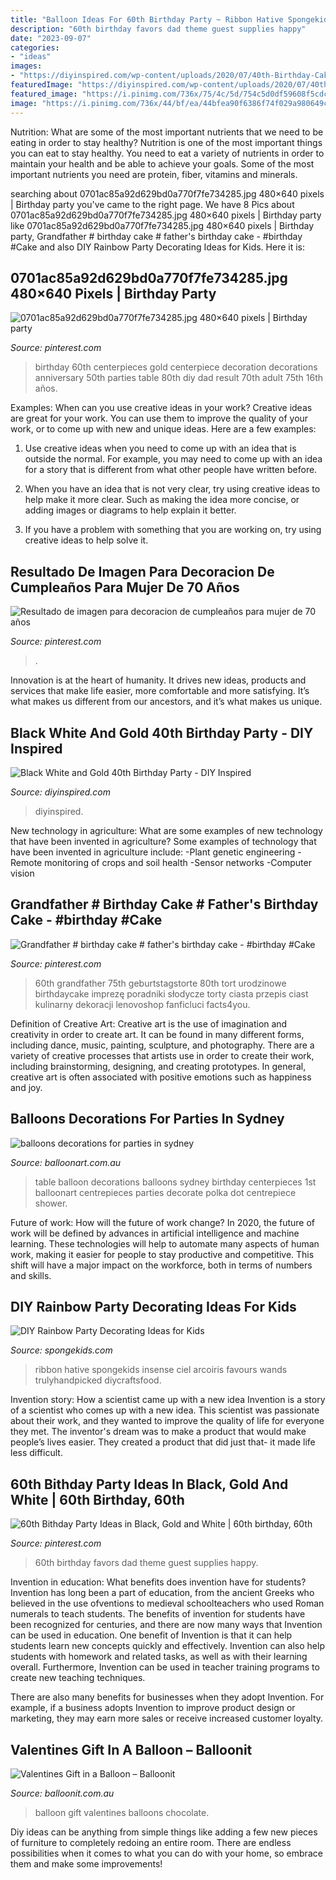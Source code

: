 ```yaml
---
title: "Balloon Ideas For 60th Birthday Party ~ Ribbon Hative Spongekids Insense Ciel Arcoiris Favours Wands Trulyhandpicked Diycraftsfood"
description: "60th birthday favors dad theme guest supplies happy"
date: "2023-09-07"
categories:
- "ideas"
images:
- "https://diyinspired.com/wp-content/uploads/2020/07/40th-Birthday-Cake-768x1024.jpg"
featuredImage: "https://diyinspired.com/wp-content/uploads/2020/07/40th-Birthday-Cake-768x1024.jpg"
featured_image: "https://i.pinimg.com/736x/75/4c/5d/754c5d0df59608f5cdc40f1b34d799f7.jpg"
image: "https://i.pinimg.com/736x/44/bf/ea/44bfea90f6386f74f029a980649cc8c0.jpg"
---
```



Nutrition: What are some of the most important nutrients that we need to be eating in order to stay healthy?
Nutrition is one of the most important things you can eat to stay healthy. You need to eat a variety of nutrients in order to maintain your health and be able to achieve your goals. Some of the most important nutrients you need are protein, fiber, vitamins and minerals.

	

		
searching about 0701ac85a92d629bd0a770f7fe734285.jpg 480×640 pixels | Birthday party you've came to the right page. We have 8 Pics about 0701ac85a92d629bd0a770f7fe734285.jpg 480×640 pixels | Birthday party like 0701ac85a92d629bd0a770f7fe734285.jpg 480×640 pixels | Birthday party, Grandfather # birthday cake # father&#039;s birthday cake - #birthday #Cake and also DIY Rainbow Party Decorating Ideas for Kids. Here it is:
		
    
## 0701ac85a92d629bd0a770f7fe734285.jpg 480×640 Pixels | Birthday Party

<img loading=lazy src="https://i.pinimg.com/736x/a9/17/0a/a9170a53fbc01870d0a567b7df42f98d.jpg" onerror="this.onerror=null;this.src='https://tse3.mm.bing.net/th?id=OIP.VYwJx5LmiAczIHN5jgcTEwHaJ4&amp;pid=15.1';" alt="0701ac85a92d629bd0a770f7fe734285.jpg 480×640 pixels | Birthday party">

_Source: pinterest.com_

>birthday 60th centerpieces gold centerpiece decoration decorations anniversary 50th parties table 80th diy dad result 70th adult 75th 16th años. 

	

Examples: When can you use creative ideas in your work?
Creative ideas are great for your work. You can use them to improve the quality of your work, or to come up with new and unique ideas. Here are a few examples:
1. Use creative ideas when you need to come up with an idea that is outside the normal. For example, you may need to come up with an idea for a story that is different from what other people have written before.

2. When you have an idea that is not very clear, try using creative ideas to help make it more clear. Such as making the idea more concise, or adding images or diagrams to help explain it better.

3. If you have a problem with something that you are working on, try using creative ideas to help solve it.

    
## Resultado De Imagen Para Decoracion De Cumpleaños Para Mujer De 70 Años

<img loading=lazy src="https://i.pinimg.com/736x/9c/19/53/9c1953bd3e6fe3503ce48fc406aac829.jpg" onerror="this.onerror=null;this.src='https://tse4.mm.bing.net/th?id=OIP.NzB2c6sFSuSU5_3slG8NHAHaLH&amp;pid=15.1';" alt="Resultado de imagen para decoracion de cumpleaños para mujer de 70 años">

_Source: pinterest.com_

>. 

	

Innovation is at the heart of humanity. It drives new ideas, products and services that make life easier, more comfortable and more satisfying. It’s what makes us different from our ancestors, and it’s what makes us unique.

    
## Black White And Gold 40th Birthday Party - DIY Inspired

<img loading=lazy src="https://diyinspired.com/wp-content/uploads/2020/07/40th-Birthday-Cake-768x1024.jpg" onerror="this.onerror=null;this.src='https://tse1.mm.bing.net/th?id=OIP.iHzG_W-ESnV98tAsxq1oMwHaJ4&amp;pid=15.1';" alt="Black White and Gold 40th Birthday Party - DIY Inspired">

_Source: diyinspired.com_

>diyinspired. 

	

New technology in agriculture: What are some examples of new technology that have been invented in agriculture?
Some examples of technology that have been invented in agriculture include:
-Plant genetic engineering
-Remote monitoring of crops and soil health 
-Sensor networks 
-Computer vision

    
## Grandfather # Birthday Cake # Father&#039;s Birthday Cake - #birthday #Cake

<img loading=lazy src="https://i.pinimg.com/736x/44/bf/ea/44bfea90f6386f74f029a980649cc8c0.jpg" onerror="this.onerror=null;this.src='https://tse4.mm.bing.net/th?id=OIP.WSi_uPlwlgTetC0EbVSMyQHaNK&amp;pid=15.1';" alt="Grandfather # birthday cake # father&#039;s birthday cake - #birthday #Cake">

_Source: pinterest.com_

>60th grandfather 75th geburtstagstorte 80th tort urodzinowe birthdaycake imprezę poradniki słodycze torty ciasta przepis ciast kulinarny dekoracji lenovoshop fanficluci facts4you. 

	

Definition of Creative Art:
Creative art is the use of imagination and creativity in order to create art. It can be found in many different forms, including dance, music, painting, sculpture, and photography. There are a variety of creative processes that artists use in order to create their work, including brainstorming, designing, and creating prototypes. In general, creative art is often associated with positive emotions such as happiness and joy.

    
## Balloons Decorations For Parties In Sydney

<img loading=lazy src="https://www.balloonart.com.au/public/upload-gallery/5eAMTmrJzIMhZnHfzo7SDKvkkomILA-dS0j585-Ponc.jpeg" onerror="this.onerror=null;this.src='https://tse4.mm.bing.net/th?id=OIP.Z9LapSa-GQF2pSNYZ8iubAAAAA&amp;pid=15.1';" alt="balloons decorations for parties in sydney">

_Source: balloonart.com.au_

>table balloon decorations balloons sydney birthday centerpieces 1st balloonart centrepieces parties decorate polka dot centrepiece shower. 

	

Future of work: How will the future of work change?
In 2020, the future of work will be defined by advances in artificial intelligence and machine learning. These technologies will help to automate many aspects of human work, making it easier for people to stay productive and competitive. This shift will have a major impact on the workforce, both in terms of numbers and skills.

    
## DIY Rainbow Party Decorating Ideas For Kids

<img loading=lazy src="https://spongekids.com/wp-content/uploads/2014/11/diy-rainbow-party-decorating-ideas/4-candy-decoration.jpg" onerror="this.onerror=null;this.src='https://tse4.mm.bing.net/th?id=OIP.GfTxgQhCKywEmuWykiSTCAHaLG&amp;pid=15.1';" alt="DIY Rainbow Party Decorating Ideas for Kids">

_Source: spongekids.com_

>ribbon hative spongekids insense ciel arcoiris favours wands trulyhandpicked diycraftsfood. 

	

Invention story: How a scientist came up with a new idea
Invention is a story of a scientist who comes up with a new idea. This scientist was passionate about their work, and they wanted to improve the quality of life for everyone they met. The inventor's dream was to make a product that would make people’s lives easier. They created a product that did just that- it made life less difficult.

    
## 60th Bithday Party Ideas In Black, Gold And White | 60th Birthday, 60th

<img loading=lazy src="https://i.pinimg.com/736x/75/4c/5d/754c5d0df59608f5cdc40f1b34d799f7.jpg" onerror="this.onerror=null;this.src='https://tse2.mm.bing.net/th?id=OIP.tjxv0H0OV5ZSAgNP7ZimPwHaLH&amp;pid=15.1';" alt="60th Bithday Party Ideas in Black, Gold and White | 60th birthday, 60th">

_Source: pinterest.com_

>60th birthday favors dad theme guest supplies happy. 

	

Invention in education: What benefits does invention have for students?
Invention has long been a part of education, from the ancient Greeks who believed in the use ofventions to medieval schoolteachers who used Roman numerals to teach students. The benefits of invention for students have been recognized for centuries, and there are now many ways that Invention can be used in education. 
One benefit of Invention is that it can help students learn new concepts quickly and effectively. Invention can also help students with homework and related tasks, as well as with their learning overall. Furthermore, Invention can be used in teacher training programs to create new teaching techniques. 

There are also many benefits for businesses when they adopt Invention. For example, if a business adopts Invention to improve product design or marketing, they may earn more sales or receive increased customer loyalty.

    
## Valentines Gift In A Balloon – Balloonit

<img loading=lazy src="https://cdn.shopify.com/s/files/1/2724/4410/products/balloon_it_balloon_gift_valentines_teddy_poodle_chocolate_champagne_love_cut_ideas_personalised_1024x.png?v=1579423018" onerror="this.onerror=null;this.src='https://tse3.mm.bing.net/th?id=OIP.cyvWflg6KiYheledkiIDWQHaJ3&amp;pid=15.1';" alt="Valentines Gift in a Balloon – Balloonit">

_Source: balloonit.com.au_

>balloon gift valentines balloons chocolate. 

	

Diy ideas can be anything from simple things like adding a few new pieces of furniture to completely redoing an entire room. There are endless possibilities when it comes to what you can do with your home, so embrace them and make some improvements!

